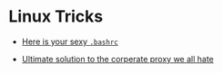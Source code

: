 # Linux Tricks

* [Here is your sexy `.bashrc`](./bashrc.md)

* [Ultimate solution to the corperate proxy we all hate](./proxy.md)
